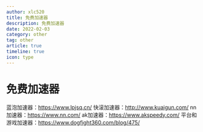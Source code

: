 ```yaml
---
author: xlc520
title: 免费加速器
description: 免费加速器
date: 2022-02-03
category: other
tag: other
article: true
timeline: true
icon: type
---
```

# 免费加速器



蓝泡加速器：https://www.lpjsq.cn/
快滚加速器：http://www.kuaigun.com/
nn加速器：https://www.nn.com/
ak加速器：https://www.akspeedy.com/
平台和游戏加速器：https://www.dogfight360.com/blog/475/